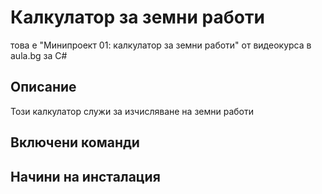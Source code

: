 ﻿# Калкулатор за земни работи
това е "Минипроект 01: калкулатор за земни работи" от видеокурса в aula.bg за C#

## Описание
Този калкулатор служи за изчисляване на земни работи

## Включени команди

## Начини на инсталация